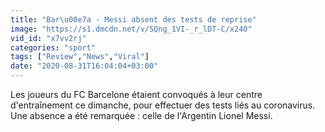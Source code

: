 ```yaml
---
title: "Bar\u00e7a - Messi absent des tests de reprise"
image: "https://s1.dmcdn.net/v/SQng_1VI-_r_lDT-C/x240"
vid_id: "x7vv2rj"
categories: "sport"
tags: ["Review","News","Viral"]
date: "2020-08-31T16:04:04+03:00"
---
```

Les joueurs du FC Barcelone étaient convoqués à leur centre d'entraînement ce dimanche, pour effectuer des tests liés au coronavirus. Une absence a été remarquée : celle de l'Argentin Lionel Messi.
